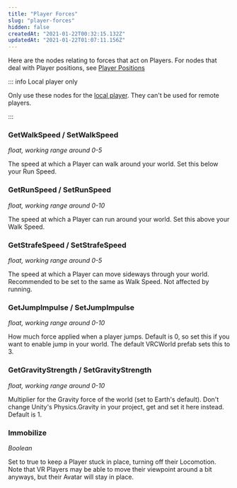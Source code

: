 ```yaml
---
title: "Player Forces"
slug: "player-forces"
hidden: false
createdAt: "2021-01-22T00:32:15.132Z"
updatedAt: "2021-01-22T01:07:11.156Z"
---
```

Here are the nodes relating to forces that act on Players. For nodes that deal with Player positions, see [Player Positions](/creators.vrchat.com/worlds/udon/players/player-positions) 

::: info Local player only

Only use these nodes for the [local player](/creators.vrchat.com/worlds/udon/players/getting-players#networkingget-localplayer). They can't be used for remote players.

:::



### GetWalkSpeed / SetWalkSpeed
*float, working range around 0-5*

The speed at which a Player can walk around your world. Set this below your Run Speed.

### GetRunSpeed / SetRunSpeed
*float, working range around 0-10*

The speed at which a Player can run around your world. Set this above your Walk Speed.

### GetStrafeSpeed / SetStrafeSpeed
*float, working range around 0-5*

The speed at which a Player can move sideways through your world. Recommended to be set to the same as Walk Speed. Not affected by running.

### GetJumpImpulse / SetJumpImpulse
*float, working range around 0-10*

How much force applied when a player jumps. Default is 0, so set this if you want to enable jump in your world. The default VRCWorld prefab sets this to 3.

### GetGravityStrength / SetGravityStrength
*float, working range around 0-10*

Multiplier for the Gravity force of the world (set to Earth's default). Don't change Unity's Physics.Gravity in your project, get and set it here instead. Default is 1.

### Immobilize
*Boolean*

Set to true to keep a Player stuck in place, turning off their Locomotion. Note that VR Players may be able to move their viewpoint around a bit anyways, but their Avatar will stay in place.